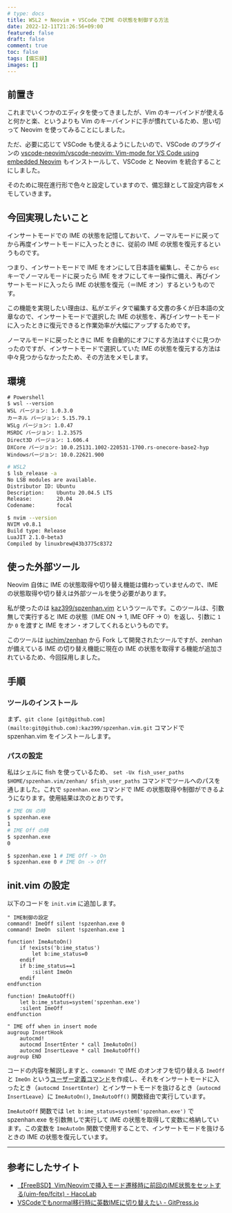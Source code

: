 ```yaml
---
# type: docs 
title: WSL2 + Neovim + VSCode でIME の状態を制御する方法
date: 2022-12-11T21:26:56+09:00
featured: false
draft: false
comment: true
toc: false
tags: [備忘録]
images: []
---
```


## 前置き

これまでいくつかのエディタを使ってきましたが、Vim のキーバインドが使えると何かと楽、というよりも Vim のキーバインドに手が慣れているため、思い切って Neovim を使ってみることにしました。

ただ、必要に応じて VSCode も使えるようにしたいので、VSCode のプラグインの [vscode-neovim/vscode-neovim: Vim-mode for VS Code using embedded Neovim](https://github.com/vscode-neovim/vscode-neovim) もインストールして、VSCode と Neovim を統合することにしました。

そのために現在進行形で色々と設定していますので、備忘録として設定内容をメモしていきます。

## 今回実現したいこと

インサートモードでの IME の状態を記憶しておいて、ノーマルモードに戻ってから再度インサートモードに入ったときに、従前の IME の状態を復元するというものです。

つまり、インサートモードで IME をオンにして日本語を編集し、そこから `esc` キーでノーマルモードに戻ったら IME をオフにしてキー操作に備え、再びインサートモードに入ったら IME の状態を復元（＝IME オン）するというものです。

この機能を実現したい理由は、私がエディタで編集する文書の多くが日本語の文章なので、インサートモードで選択した IME の状態を、再びインサートモードに入ったときに復元できると作業効率が大幅にアップするためです。

ノーマルモードに戻ったときに IME を自動的にオフにする方法はすぐに見つかったのですが、インサートモードで選択していた IME の状態を復元する方法は中々見つからなかったため、その方法をメモします。

## 環境

```
# Powershell
$ wsl --version
WSL バージョン: 1.0.3.0
カーネル バージョン: 5.15.79.1
WSLg バージョン: 1.0.47
MSRDC バージョン: 1.2.3575
Direct3D バージョン: 1.606.4
DXCore バージョン: 10.0.25131.1002-220531-1700.rs-onecore-base2-hyp
Windowsバージョン: 10.0.22621.900
```

```bash
# WSL2
$ lsb_release -a
No LSB modules are available.
Distributor ID: Ubuntu
Description:    Ubuntu 20.04.5 LTS
Release:        20.04
Codename:       focal

$ nvim --version
NVIM v0.8.1
Build type: Release
LuaJIT 2.1.0-beta3
Compiled by linuxbrew@43b3775c8372
```

## 使った外部ツール

Neovim 自体に IME の状態取得や切り替え機能は備わっていませんので、IME の状態取得や切り替えは外部ツールを使う必要があります。

私が使ったのは [kaz399/spzenhan.vim](https://github.com/kaz399/spzenhan.vim) というツールです。このツールは、引数無しで実行すると IME の状態（IME ON → 1, IME OFF → 0）を返し、引数に `1` か `0` を渡すと IME をオン・オフしてくれるというものです。

このツールは [iuchim/zenhan](https://github.com/iuchim/zenhan) から Fork して開発されたツールですが、zenhan が備えている IME の切り替え機能に現在の IME の状態を取得する機能が追加されているため、今回採用しました。

## 手順

### ツールのインストール

まず、`git clone [git@github.com](mailto:git@github.com):kaz399/spzenhan.vim.git` コマンドで spzenhan.vim をインストールします。

### パスの設定

私はシェルに fish を使っているため、 `set -Ux fish_user_paths $HOME/spzenhan.vim/zenhan/ $fish_user_paths` コマンドでツールへのパスを通しました。これで `spzenhan.exe` コマンドで IME の状態取得や制御ができるようになります。使用結果は次のとおりです。

```bash
# IME ON の時
$ spzenhan.exe
1
# IME Off の時
$ spzenhan.exe
0

$ spzenhan.exe 1 # IME Off -> On
$ spzenhan.exe 0 # IME On -> Off
```

## init.vim の設定

以下のコードを `init.vim` に追加します。

```
" IME制御の設定
command! ImeOff silent !spzenhan.exe 0
command! ImeOn  silent !spzenhan.exe 1

function! ImeAutoOn()
    if !exists('b:ime_status')
        let b:ime_status=0
    endif
    if b:ime_status==1
        :silent ImeOn
    endif
endfunction

function! ImeAutoOff()
    let b:ime_status=system('spzenhan.exe')
    :silent ImeOff
endfunction

" IME off when in insert mode
augroup InsertHook
    autocmd!
    autocmd InsertEnter * call ImeAutoOn()
    autocmd InsertLeave * call ImeAutoOff()
augroup END
```

コードの内容を解説しますと、`command!` で IME のオンオフを切り替える `ImeOff` と `ImeOn` という[ユーザー定義コマンド](https://vim-jp.org/vimdoc-ja/map.html#user-commands)を作成し、それをインサートモードに入ったとき（`autocmd InsertEnter`）とインサートモードを抜けるとき（`autocmd InsertLeave`）に `ImeAutoOn()`, `ImeAutoOff()` 関数経由で実行しています。

`ImeAutoOff` 関数では `let b:ime_status=system('spzenhan.exe')` で spzenhan.exe を引数無しで実行して IME の状態を取得して変数に格納しています。この変数を `ImeAutoOn` 関数で使用することで、インサートモードを抜けるときの IME の状態を復元しています。

---

## 参考にしたサイト

- [【FreeBSD】Vim/Neovimで挿入モード遷移時に前回のIME状態をセットする(uim-fep/fcitx) - HacoLab](https://hacolab.hatenablog.com/entry/2020/01/15/194928)
- [VSCodeでもnormal移行時に英数IMEに切り替えたい - GitPress.io](https://gitpress.io/@mimori37/VSCode%E3%81%A7%E3%82%82normal%E7%A7%BB%E8%A1%8C%E6%99%82%E3%81%ABIME%E5%88%87%E3%82%8A%E6%9B%BF%E3%81%88%E3%81%9F%E3%81%84)

